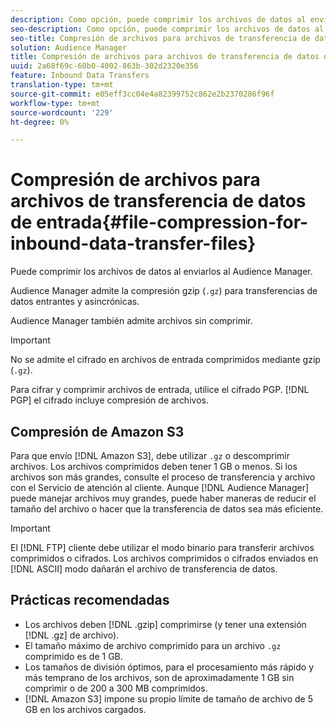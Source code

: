 ```yaml
---
description: Como opción, puede comprimir los archivos de datos al enviarlos al Audience Manager.
seo-description: Como opción, puede comprimir los archivos de datos al enviarlos al Audience Manager.
seo-title: Compresión de archivos para archivos de transferencia de datos de entrada
solution: Audience Manager
title: Compresión de archivos para archivos de transferencia de datos de entrada
uuid: 2a68f69c-60b0-4002-863b-302d2320e356
feature: Inbound Data Transfers
translation-type: tm+mt
source-git-commit: e05eff3cc04e4a82399752c862e2b2370286f96f
workflow-type: tm+mt
source-wordcount: '229'
ht-degree: 0%

---
```



# Compresión de archivos para archivos de transferencia de datos de entrada{#file-compression-for-inbound-data-transfer-files}

Puede comprimir los archivos de datos al enviarlos al Audience Manager.

<!-- inbound-file-compression.xml -->

Audience Manager admite la compresión gzip (`.gz`) para transferencias de datos entrantes y asincrónicas.

Audience Manager también admite archivos sin comprimir.

>[!IMPORTANT]
>
>No se admite el cifrado en archivos de entrada comprimidos mediante gzip (`.gz`).
>
>Para cifrar y comprimir archivos de entrada, utilice el cifrado [](../../../integration/sending-audience-data/batch-data-transfer-explained/inbound-file-encryption.md)PGP. [!DNL PGP] el cifrado incluye compresión de archivos.

## Compresión de Amazon S3

Para que envío [!DNL Amazon S3], debe utilizar `.gz` o descomprimir archivos. Los archivos comprimidos deben tener 1 GB o menos. Si los archivos son más grandes, consulte el proceso de transferencia y archivo con el Servicio de atención al cliente. Aunque [!DNL Audience Manager] puede manejar archivos muy grandes, puede haber maneras de reducir el tamaño del archivo o hacer que la transferencia de datos sea más eficiente.

>[!IMPORTANT]
>
>El [!DNL FTP] cliente debe utilizar el modo binario para transferir archivos comprimidos o cifrados. Los archivos comprimidos o cifrados enviados en [!DNL ASCII] modo dañarán el archivo de transferencia de datos.

## Prácticas recomendadas

* Los archivos deben [!DNL .gzip] comprimirse (y tener una extensión [!DNL .gz] de archivo).
* El tamaño máximo de archivo comprimido para un archivo `.gz` comprimido es de 1 GB.
* Los tamaños de división óptimos, para el procesamiento más rápido y más temprano de los archivos, son de aproximadamente 1 GB sin comprimir o de 200 a 300 MB comprimidos.
* [!DNL Amazon S3] impone su propio límite de tamaño de archivo de 5 GB en los archivos cargados.
